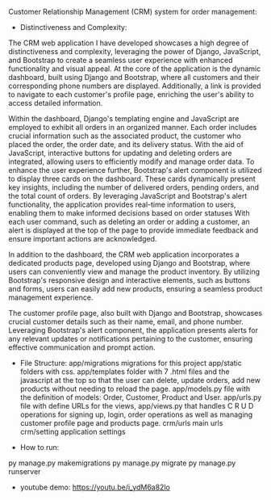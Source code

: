 Customer Relationship Management (CRM) system for order management:

- Distinctiveness and Complexity:

The CRM web application I have developed showcases a high degree of distinctiveness and complexity, leveraging the power of Django, JavaScript, and Bootstrap to create a seamless user experience with enhanced functionality and visual appeal. At the core of the application is the dynamic dashboard, built using Django and Bootstrap, where all customers and their corresponding phone numbers are displayed. Additionally, a link is provided to navigate to each customer's profile page, enriching the user's ability to access detailed information.

Within the dashboard, Django's templating engine and JavaScript are employed to exhibit all orders in an organized manner. Each order includes crucial information such as the associated product, the customer who placed the order, the order date, and its delivery status. With the aid of JavaScript, interactive buttons for updating and deleting orders are integrated, allowing users to efficiently modify and manage order data.
To enhance the user experience further, Bootstrap's alert component is utilized to display three cards on the dashboard. These cards dynamically present key insights, including the number of delivered orders, pending orders, and the total count of orders. By leveraging JavaScript and Bootstrap's alert functionality, the application provides real-time information to users, enabling them to make informed decisions based on order statuses With each user command, such as deleting an order or adding a customer, an alert is displayed at the top of the page to provide immediate feedback and ensure important actions are acknowledged.
 
In addition to the dashboard, the CRM web application incorporates a dedicated products page, developed using Django and Bootstrap, where users can conveniently view and manage the product inventory. By utilizing Bootstrap's responsive design and interactive elements, such as buttons and forms, users can easily add new products, ensuring a seamless product management experience.
 
The customer profile page, also built with Django and Bootstrap, showcases crucial customer details such as their name, email, and phone number. Leveraging Bootstrap's alert component, the application presents alerts for any relevant updates or notifications pertaining to the customer, ensuring effective communication and prompt action.
 
- File Structure:
app/migrations migrations for this project
app/static folders with css.
app/templates folder with 7 .html files and the javascript at the top so that the user can delete, update orders, add new products without needing to reload the page.
app/models.py file with the definition of models: Order, Customer, Product and User.
app/urls.py file with define URLs for the views,
app/views.py that handles C R U D operations for signing up, login, order operations as well as managing customer profile page and products page.
crm/urls main urls
crm/setting application settings

- How to run:

py manage.py makemigrations
py manage.py migrate
py manage.py runserver

- youtube demo: https://youtu.be/i_ydM6a82lo

